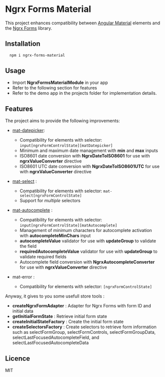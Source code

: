 # Ngrx Forms Material

This project enhances compatibility between [Angular Material](https://github.com/angular/components) elements and the [Ngrx Forms](https://github.com/MrWolfZ/ngrx-forms) library.

## Installation

```bash
  npm i ngrx-forms-material
```

## Usage

- Import **NgrxFormsMaterialModule** in your app
- Refer to the following section for features
- Refer to the demo app in the projects folder for implementation details.

## Features

The project aims to provide the following improvements:

- [mat-datepicker](https://material.angular.io/components/datepicker/overview):
  - Compatibility for elements with selector: ```input[ngrxFormControlState][matDatepicker]```
  - Minimum and maximum date management with **min** and **max** inputs
  - ISO8601 date conversion with **NgrxDateToISO8601** for use with **ngrxValueConverter** directive
  - ISO8601 UTC date conversion with **NgrxDateToISO8601UTC** for use with **ngrxValueConverter** directive

- [mat-select](https://material.angular.io/components/select/overview) :
  - Compatibility for elements with selector: ```mat-select[ngrxFormControlState]```
  - Support for *multiple* selectors

- [mat-autocomplete](https://material.angular.io/components/autocomplete/overview) :
  - Compatibility for elements with selector: ```input[ngrxFormControlState][matAutocomplete]```
  - Management of minimum characters for autocomplete activation with **autocompleteMinChars** input
  - **autocompleteValue** validator for use with **updateGroup** to validate the field
  - **requiredAutocompleteValue** validator for use with **updateGroup** to validate required fields
  - Autocomplete field conversion with **NgrxAutocompleteConverter** for use with **ngrxValueConverter** directive

- mat-error :
  - Compatibility for elements with selector: ```[ngrxFormControlState]```

Anyway, it gives to you some usefull store tools :

- **createNgrxFormAdapter** : Adapter for Ngrx Forms with form ID and initial data
- **getInitialFormState** : Retrieve initial form state
- **createInitialStateFactory** : Create the initial form state
- **createSelectorsFactory** : Create selectors to retrieve form information such as selectFormGroup, selectFormControls, selectFormGroupData, selectLastFocusedAutocompleteField, and selectLastFocusedAutocompleteData

## Licence

MIT
